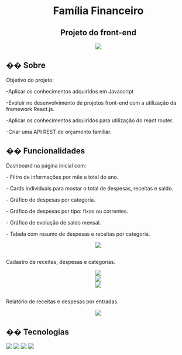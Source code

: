 <h1 align="center">Família Financeiro</h1>
<h2 align="center">Projeto do front-end</h2>


<div  align="center">
  <img src="https://github.com/user-attachments/assets/75e93230-3d2b-41bd-8ece-d4a3727f14ef"></img>
</div>


<h2>�� Sobre</h2>
<p>Objetivo do projeto:</p>
<p>-Aplicar os conhecimentos adquiridos em Javascript</p>
<p>-Evoluir no desenvolvimento de projetos front-end com a utilização da framework React.js.</p>
<p>-Aplicar os conhecimentos adquiridos para utilização do react router.</p>
<p>-Criar uma API REST de orçamento familiar.</p>

## �� Funcionalidades 
<p>Dashboard na página inicial com:</p>
<p>- Filtro de informações por mês e total do ano.</p>
<p>- Cards individuais para mostar o total de despesas, receitas e saldo.</p>
<p>- Gráfico de despesas por categoria.</p>
<p>- Gráfico de despesas por tipo: fixas ou correntes.</p>
<p>- Gráfico de evolução de saldo mensal.</p>
<p>- Tabela com resumo de despesas e receitas por categoria.</p>
<div  align="center">
  <img src="https://github.com/user-attachments/assets/9e2deff6-21dc-46c1-8a64-f018fcce5df2"></img>
</div>
<h2></h2>
<p>Cadastro de receitas, despesas e categorias.</p>
<div  align="center">
  <img src="https://github.com/user-attachments/assets/381adc1c-1325-40b1-97ee-29768e2d6419"></img>
</div>
<div  align="center">
  <img src="https://github.com/user-attachments/assets/f02e22e3-50a7-48e0-a274-908fc8910b3d"></img>
</div>
<div  align="center">
  <img src="https://github.com/user-attachments/assets/169b82ee-82bb-45f4-a6db-90b7dd95ba18"></img>
</div>
<h2></h2>
<p>Relatório de receitas e despesas por entradas.</p>
<div  align="center">
  <img src="https://github.com/user-attachments/assets/39881b31-54d8-436e-96c6-6da1364f5c5a"></img>
</div>

## �� Tecnologias
<div>
  <img src="https://img.shields.io/badge/JavaScript-F7DF1E?style=for-the-badge&logo=javascript&logoColor=black">
  <img src="https://img.shields.io/badge/React.js%20-%20green?style=for-the-badge&logo=React.js">
  <img src="https://img.shields.io/badge/HTML5%20-%20blue?style=for-the-badge&logo=HTML5">
  <img src="https://img.shields.io/badge/CSS%20-%20orange?style=for-the-badge&logo=CSS">
</div>

